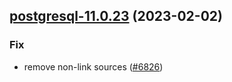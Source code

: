 

## [postgresql-11.0.23](https://github.com/truecharts/charts/compare/postgresql-11.0.22...postgresql-11.0.23) (2023-02-02)

### Fix

- remove non-link sources ([#6826](https://github.com/truecharts/charts/issues/6826))
  
  